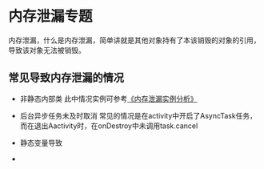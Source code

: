 # 内存泄漏专题
内存泄漏，什么是内存泄漏，简单讲就是其他对象持有了本该销毁的对象的引用，导致该对象无法被销毁。

## 常见导致内存泄漏的情况
- 非静态内部类
此中情况实例可参考[《内存泄漏实例分析》](http://www.jianshu.com/p/9f5c6f206a84)

- 后台异步任务未及时取消
常见的情况是在activity中开启了AsyncTask任务， 而在退出Aactivity时，在onDestroy中未调用task.cancel
- 静态变量导致
- 